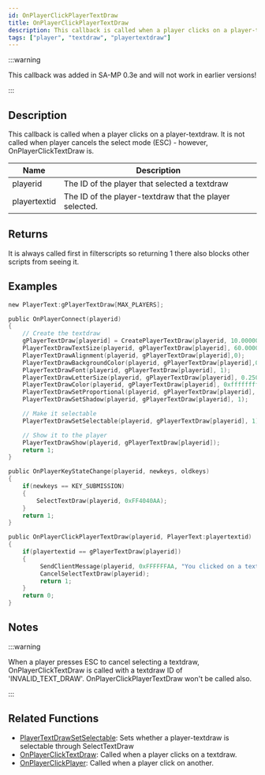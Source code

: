 ```yaml
---
id: OnPlayerClickPlayerTextDraw
title: OnPlayerClickPlayerTextDraw
description: This callback is called when a player clicks on a player-textdraw.
tags: ["player", "textdraw", "playertextdraw"]
---
```


:::warning

This callback was added in SA-MP 0.3e and will not work in earlier versions!

:::

## Description

This callback is called when a player clicks on a player-textdraw. It is not called when player cancels the select mode (ESC) - however, OnPlayerClickTextDraw is.

| Name         | Description                                             |
| ------------ | ------------------------------------------------------- |
| playerid     | The ID of the player that selected a textdraw           |
| playertextid | The ID of the player-textdraw that the player selected. |

## Returns

It is always called first in filterscripts so returning 1 there also blocks other scripts from seeing it.

## Examples

```c
new PlayerText:gPlayerTextDraw[MAX_PLAYERS];

public OnPlayerConnect(playerid)
{
    // Create the textdraw
    gPlayerTextDraw[playerid] = CreatePlayerTextDraw(playerid, 10.000000, 141.000000, "MyTextDraw");
    PlayerTextDrawTextSize(playerid, gPlayerTextDraw[playerid], 60.000000, 20.000000);
    PlayerTextDrawAlignment(playerid, gPlayerTextDraw[playerid],0);
    PlayerTextDrawBackgroundColor(playerid, gPlayerTextDraw[playerid],0x000000ff);
    PlayerTextDrawFont(playerid, gPlayerTextDraw[playerid], 1);
    PlayerTextDrawLetterSize(playerid, gPlayerTextDraw[playerid], 0.250000, 1.000000);
    PlayerTextDrawColor(playerid, gPlayerTextDraw[playerid], 0xffffffff);
    PlayerTextDrawSetProportional(playerid, gPlayerTextDraw[playerid], 1);
    PlayerTextDrawSetShadow(playerid, gPlayerTextDraw[playerid], 1);

    // Make it selectable
    PlayerTextDrawSetSelectable(playerid, gPlayerTextDraw[playerid], 1);

    // Show it to the player
    PlayerTextDrawShow(playerid, gPlayerTextDraw[playerid]);
    return 1;
}

public OnPlayerKeyStateChange(playerid, newkeys, oldkeys)
{
    if(newkeys == KEY_SUBMISSION)
    {
        SelectTextDraw(playerid, 0xFF4040AA);
    }
    return 1;
}

public OnPlayerClickPlayerTextDraw(playerid, PlayerText:playertextid)
{
    if(playertextid == gPlayerTextDraw[playerid])
    {
         SendClientMessage(playerid, 0xFFFFFFAA, "You clicked on a textdraw.");
         CancelSelectTextDraw(playerid);
         return 1;
    }
    return 0;
}
```

## Notes

:::warning

When a player presses ESC to cancel selecting a textdraw, OnPlayerClickTextDraw is called with a textdraw ID of 'INVALID_TEXT_DRAW'. OnPlayerClickPlayerTextDraw won't be called also.

:::

## Related Functions

- [PlayerTextDrawSetSelectable](../functions/PlayerTextDrawSetSelectable.md): Sets whether a player-textdraw is selectable through SelectTextDraw
- [OnPlayerClickTextDraw](../callbacks/OnPlayerClickTextDraw.md): Called when a player clicks on a textdraw.
- [OnPlayerClickPlayer](../callbacks/OnPlayerClickPlayer.md): Called when a player click on another.
